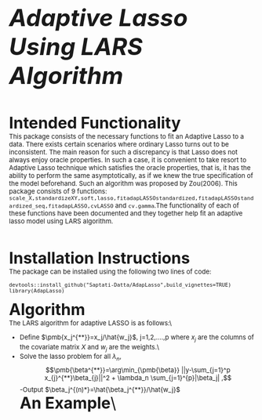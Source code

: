
<font size = "10">_**Adaptive Lasso Using LARS Algorithm**_

<font size = "6"> **Intended Functionality**\
<font size = "2">This package consists of the necessary functions to fit an Adaptive Lasso to a data. There exists certain scenarios where ordinary Lasso turns out to be inconsistent. The main reason for such a discrepancy is that Lasso does not always enjoy oracle properties. In such a case, it is convenient to take resort to Adaptive Lasso technique which satisfies the oracle properties, that is, it has the ability to perform the same asymptotically, as if we knew the true specification of the model beforehand. Such an algorithm was proposed by Zou(2006). This package consists of 9 functions: ```scale_X,standardizeXY,soft,lasso,fitadapLASSOstandardized,fitadapLASSOstandardized_seq,fitadapLASSO,cvLASSO``` and ```cv.gamma```.The functionality of each of these functions have been documented and they together help fit an adaptive lasso model using LARS algorithm.

<font size = "6"> **Installation Instructions**\
<font size = "2"> The package can be installed using the following two lines of code:
```{r}
devtools::install_github("Saptati-Datta/AdapLasso",build_vignettes=TRUE)
library(AdapLasso)

```
<font size = "6"> **Algorithm**\
<font size = "2"> The LARS algorithm for adaptive LASSO is as follows:\
- Define $\pmb{x_j^{**}}=x_j/\hat{w_j}$\, j=1,2,....,p where $x_j$ are the columns of the covariate matrix $X$ and $w_j$ are the weights.\
- Solve the lasso problem for all $\lambda_n$,\
$$\pmb{\beta^{**}}=\arg\min_{\pmb{\beta}} ||y-\sum_{j=1}^p x_{j}^{**}\beta_{j}||^2 + \lambda_n \sum_{j=1}^{p}|\beta_j| ,$$
-Output $\beta_j^{(n)*}=\hat{\beta_j^{**}}/\hat{w_j}$\
<font size = "6"> **An Example**\
<font size = "2">
